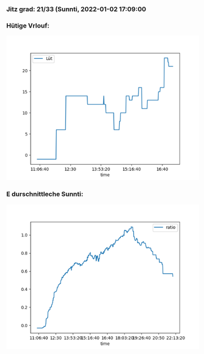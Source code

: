 ### Jitz grad: 21/33 (Sunnti, 2022-01-02 17:09:00

### Hütige Vrlouf:
![Graph](Today.png)

### E durschnittleche Sunnti:
![Graph](Sunnti.png)